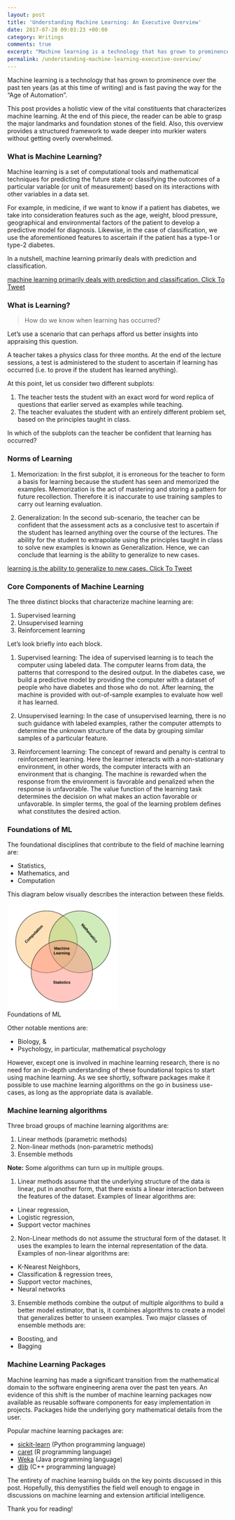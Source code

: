 ```yaml
---
layout: post
title: 'Understanding Machine Learning: An Executive Overview'
date: 2017-07-28 09:03:23 +00:00
category: Writings
comments: true
excerpt: "Machine learning is a technology that has grown to prominence over the past ten years (as at this time of writing) and is fast paving the way for the &#8220;Age of Automation&#8221;. This post provides a holistic view of the vital constituents that characterizes machine learning. At the end of this piece, the reader can be able to grasp the major landmarks and foundation stones of the field. Also, this overview provides a structured framework to wade deeper into murkier waters without getting overly overwhelmed."
permalink: /understanding-machine-learning-executive-overview/
---
```

Machine learning is a technology that has grown to prominence over the past ten years (as at this time of writing) and is fast paving the way for the &#8220;Age of Automation&#8221;.

This post provides a holistic view of the vital constituents that characterizes machine learning. At the end of this piece, the reader can be able to grasp the major landmarks and foundation stones of the field. Also, this overview provides a structured framework to wade deeper into murkier waters without getting overly overwhelmed.

### What is Machine Learning?

Machine learning is a set of computational tools and mathematical techniques for predicting the future state or classifying the outcomes of a particular variable (or unit of measurement) based on its interactions with other variables in a data set.

For example, in medicine, if we want to know if a patient has diabetes, we take into consideration features such as the age, weight, blood pressure, geographical and environmental factors of the patient to develop a predictive model for diagnosis. Likewise, in the case of classification, we use the aforementioned features to ascertain if the patient has a type-1 or type-2 diabetes.

In a nutshell, machine learning primarily deals with prediction and classification.

<span class='bctt-click-to-tweet'><span class='bctt-ctt-text'><a href='https://twitter.com/intent/tweet?url=https://ekababisong.org/understanding-machine-learning-executive-overview/&#038;text=machine%20learning%20primarily%20deals%20with%20prediction%20and%20classification.&#038;related' target='_blank'>machine learning primarily deals with prediction and classification. </a></span><a href='https://twitter.com/intent/tweet?url=https://ekababisong.org/understanding-machine-learning-executive-overview/&#038;text=machine%20learning%20primarily%20deals%20with%20prediction%20and%20classification.&#038;related' target='_blank' class='bctt-ctt-btn'>Click To Tweet</a></span> 

### What is Learning?

> How do we know when learning has occurred?

Let&#8217;s use a scenario that can perhaps afford us better insights into appraising this question.

A teacher takes a physics class for three months. At the end of the lecture sessions, a test is administered to the student to ascertain if learning has occurred (i.e. to prove if the student has learned anything).

At this point, let us consider two different subplots:
1. The teacher tests the student with an exact word for word replica of questions that earlier served as examples while teaching.
2. The teacher evaluates the student with an entirely different problem set, based on the principles taught in class.

In which of the subplots can the teacher be confident that learning has occurred?

### Norms of Learning
1. Memorization: In the first subplot, it is erroneous for the teacher to form a basis for learning because the student has seen and memorized the examples. Memorization is the act of mastering and storing a pattern for future recollection. Therefore it is inaccurate to use training samples to carry out learning evaluation.

2. Generalization: In the second sub-scenario, the teacher can be confident that the assessment acts as a conclusive test to ascertain if the student has learned anything over the course of the lectures. The ability for the student to extrapolate using the principles taught in class to solve new examples is known as Generalization. Hence, we can conclude that learning is the ability to generalize to new cases.

<span class='bctt-click-to-tweet'><span class='bctt-ctt-text'><a href='https://twitter.com/intent/tweet?url=https://ekababisong.org/understanding-machine-learning-executive-overview/&#038;text=learning%20is%20the%20ability%20to%20generalize%20to%20new%20cases.&#038;related' target='_blank'>learning is the ability to generalize to new cases. </a></span><a href='https://twitter.com/intent/tweet?url=https://ekababisong.org/understanding-machine-learning-executive-overview/&#038;text=learning%20is%20the%20ability%20to%20generalize%20to%20new%20cases.&#038;related' target='_blank' class='bctt-ctt-btn'>Click To Tweet</a></span> 

### Core Components of Machine Learning

The three distinct blocks that characterize machine learning are:
1. Supervised learning 
2. Unsupervised learning 
3. Reinforcement learning

Let&#8217;s look briefly into each block.

1. Supervised learning: The idea of supervised learning is to teach the computer using labeled data. The computer learns from data, the patterns that correspond to the desired output. In the diabetes case, we build a predictive model by providing the computer with a dataset of people who have diabetes and those who do not. After learning, the machine is provided with out-of-sample examples to evaluate how well it has learned.

2. Unsupervised learning: In the case of unsupervised learning, there is no such guidance with labeled examples, rather the computer attempts to determine the unknown structure of the data by grouping similar samples of a particular feature.

3. Reinforcement learning: The concept of reward and penalty is central to reinforcement learning. Here the learner interacts with a non-stationary environment, in other words, the computer interacts with an environment that is changing. The machine is rewarded when the response from the environment is favorable and penalized when the response is unfavorable. The value function of the learning task determines the decision on what makes an action favorable or unfavorable. In simpler terms, the goal of the learning problem defines what constitutes the desired action.

### Foundations of ML
The foundational disciplines that contribute to the field of machine learning are:
* Statistics,
* Mathematics, and
* Computation

This diagram below visually describes the interaction between these fields.

<div class="imgcap">
<img src="../assets/exec_overview/diagram-model.png" style="width: 50%; height: 50%">
<div class="thecap">Foundations of ML</div>
</div>

Other notable mentions are: 
* Biology, &
* Psychology, in particular, mathematical psychology

However, except one is involved in machine learning research, there is no need for an in-depth understanding of these foundational topics to start using machine learning. As we see shortly, software packages make it possible to use machine learning algorithms on the go in business use-cases, as long as the appropriate data is available.

### Machine learning algorithms

Three broad groups of machine learning algorithms are:
1. Linear methods (parametric methods)
2. Non-linear methods (non-parametric methods)
3. Ensemble methods

**Note:** Some algorithms can turn up in multiple groups.

1. Linear methods assume that the underlying structure of the data is linear, put in another form, that there exists a linear interaction between the features of the dataset. Examples of linear algorithms are:
* Linear regression,
* Logistic regression,
* Support vector machines

2. Non-Linear methods do not assume the structural form of the dataset. It uses the examples to learn the internal representation of the data. Examples of non-linear algorithms are:
* K-Nearest Neighbors,
* Classification & regression trees,
* Support vector machines,
* Neural networks

3. Ensemble methods combine the output of multiple algorithms to build a better model estimator, that is, it combines algorithms to create a model that generalizes better to unseen examples. Two major classes of ensemble methods are:
* Boosting, and
* Bagging

### Machine Learning Packages

Machine learning has made a significant transition from the mathematical domain to the software engineering arena over the past ten years. An evidence of this shift is the number of machine learning packages now available as reusable software components for easy implementation in projects. Packages hide the underlying gory mathematical details from the user.

Popular machine learning packages are:
  
* [sickit-learn](http://scikit-learn.org/stable/) (Python programming language)
* [caret](http://topepo.github.io/caret/index.html) (R programming language)
* [Weka](http://www.cs.waikato.ac.nz/ml/weka/) (Java programming language)
* [dlib](http://dlib.net) (C++ programming language)

The entirety of machine learning builds on the key points discussed in this post. Hopefully, this demystifies the field well enough to engage in discussions on machine learning and extension artificial intelligence.

Thank you for reading!